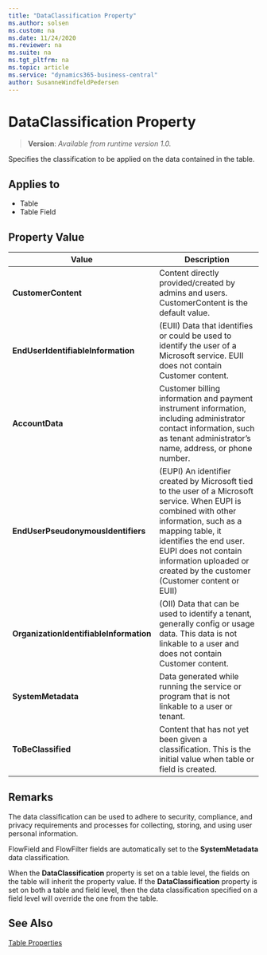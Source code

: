 ```yaml
---
title: "DataClassification Property"
ms.author: solsen
ms.custom: na
ms.date: 11/24/2020
ms.reviewer: na
ms.suite: na
ms.tgt_pltfrm: na
ms.topic: article
ms.service: "dynamics365-business-central"
author: SusanneWindfeldPedersen
---
```

[//]: # (START>DO_NOT_EDIT)
[//]: # (IMPORTANT:Do not edit any of the content between here and the END>DO_NOT_EDIT.)
[//]: # (Any modifications should be made in the .xml files in the ModernDev repo.)
# DataClassification Property
> **Version**: _Available from runtime version 1.0._

Specifies the classification to be applied on the data contained in the table.

## Applies to
-   Table
-   Table Field

## Property Value

|Value|Description|
|-----------|---------------------------------------|
|**CustomerContent**|Content directly provided/created by admins and users. CustomerContent is the default value.|
|**EndUserIdentifiableInformation**|(EUII) Data that identifies or could be used to identify the user of a Microsoft service. EUII does not contain Customer content.|
|**AccountData**|Customer billing information and payment instrument information, including administrator contact information, such as tenant administrator’s name, address, or phone number.|
|**EndUserPseudonymousIdentifiers**|(EUPI) An identifier created by Microsoft tied to the user of a Microsoft service. When EUPI is combined with other information, such as a mapping table, it identifies the end user. EUPI does not contain information uploaded or created by the customer (Customer content or EUII)|
|**OrganizationIdentifiableInformation**|(OII) Data that can be used to identify a tenant, generally config or usage data. This data is not linkable to a user and does not contain Customer content.|
|**SystemMetadata**|Data generated while running the service or program that is not linkable to a user or tenant.|
|**ToBeClassified**|Content that has not yet been given a classification. This is the initial value when table or field is created.|

[//]: # (IMPORTANT: END>DO_NOT_EDIT)

## Remarks  

The data classification can be used to adhere to security, compliance, and privacy requirements and processes for collecting, storing, and using user personal information.

FlowField and FlowFilter fields are automatically set to the **SystemMetadata** data classification.  

When the **DataClassification** property is set on a table level, the fields on the table will inherit the property value. If the **DataClassification** property is set on both a table and field level, then the data classification specified on a field level will override the one from the table.
  
## See Also
[Table Properties](devenv-table-properties.md) 